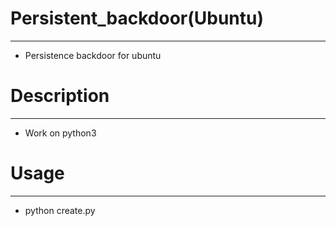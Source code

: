 # Persistent_backdoor(Ubuntu)
-----------------------------
- Persistence backdoor for ubuntu

# Description
-------------
- Work on python3

# Usage
-------
- python create.py

